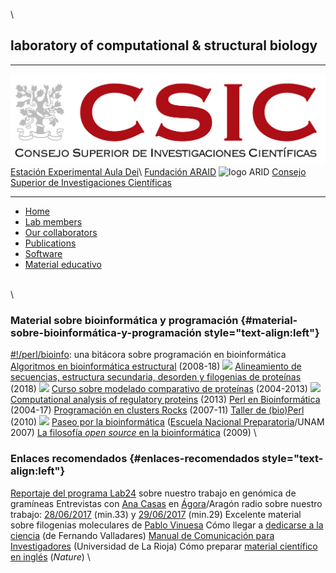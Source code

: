 \

laboratory of computational & structural biology
------------------------------------------------

<div id="header">

  ----------------------------------- ------------------------------------------------------------------------ ---------------------------------------- ------------------------------------
  ![logo CSIC](./pics/logoCSIC.png)   [Estación Experimental Aula Dei](http://www.eead.csic.es/)\              [Fundación ARAID](http://www.araid.es)   ![logo ARID](./pics/logoARAID.gif)
                                      [Consejo Superior de Investigaciones Científicas](http://www.csic.es/)                                            
  ----------------------------------- ------------------------------------------------------------------------ ---------------------------------------- ------------------------------------

</div>

<div id="content">

-   [Home](index.html)
-   [Lab members](staff.html)
-   [Our collaborators](collaborators.html)
-   [Publications](publications_computational_biology_bioinformatics.html)
-   [Software](software_computational_biology_bioinformatics.html)
-   [Material
    educativo](material_didactico_biologia_computacional_bioinformatica.html)

\
\
### Material sobre bioinformática y programación {#material-sobre-bioinformática-y-programación style="text-align:left"}

[\#!/perl/bioinfo](http://bioinfoperl.blogspot.com/): una bitácora sobre
programación en bioinformática
[Algoritmos en bioinformática
estructural](http://eead-csic-compbio.github.io/bioinformatica_estructural)
(2008-18)
[![](./pics/diskette.png)](http://digital.csic.es/handle/10261/21892)
[Alineamiento de secuencias, estructura secundaria, desorden y
filogenias de
proteínas](http://www.eead.csic.es/compbio/material/alineafilog/) (2018)
[![](./pics/diskette.png)](http://digital.csic.es/handle/10261/117608)
[Curso sobre modelado comparativo de
proteínas](http://www.eead.csic.es/compbio/material/modelado_comparativo)
(2004-2013)
[![](./pics/diskette.png)](http://digital.csic.es/handle/10261/59335)
[Computational analysis of regulatory
proteins](http://www.eead.csic.es/compbio/material/regulatory_proteins)
(2013)
[Perl en
Bioinformática](https://eead-csic-compbio.github.io/perl_bioinformatica/)
(2004-17)
[Programación en clusters
Rocks](http://www.eead.csic.es/compbio/material/programacion_rocks)
(2007-11)
[Taller de (bio)Perl](http://www.eead.csic.es/compbio/material/bioperl/)
(2010)
[![](./pics/diskette.png)](http://digital.csic.es/handle/10261/19918)
[Paseo por la
bioinformática](http://www.eead.csic.es/compbio/material/paseo_bioinfo)
([Escuela Nacional Preparatoria](http://dgenp.unam.mx)/UNAM 2007)
[La filosofía *open source* en la
bioinformática](http://www.aragoninvestiga.org/La-filosofia-open-source-en-la-bioinformatica/)
(2009)
\
### Enlaces recomendados {#enlaces-recomendados style="text-align:left"}

[Reportaje del programa Lab24](http://rtve.es/v/4467805?t=09m16s) sobre
nuestro trabajo en genómica de gramíneas
Entrevistas con [Ana
Casas](http://www.eead.csic.es/home/staffinfo?Id=67) en
[Ágora](http://www.aragonradio.es/programas/agora/)/Aragón radio sobre
nuestro trabajo: [28/06/2017](./podcasts/20170628_01_50_agora_min33.mp3)
(min.33) y [29/06/2017](./podcasts/20170629_01_25_agora_min29.mp3)
(min.29)
Excelente material sobre filogenias moleculares de [Pablo
Vinuesa](http://www.ccg.unam.mx/~vinuesa/)
Cómo llegar a [dedicarse a la
ciencia](./papers/ComoSerCientifico2007.pdf) (de Fernando Valladares)
[Manual de Comunicación para
Investigadores](http://comunicaciencia.unirioja.es) (Universidad de La
Rioja)
Cómo preparar [material científico en
inglés](http://www.nature.com/scitable/ebooks/english-communication-for-scientists-14053993/contents)
(*Nature*)
\

</div>
